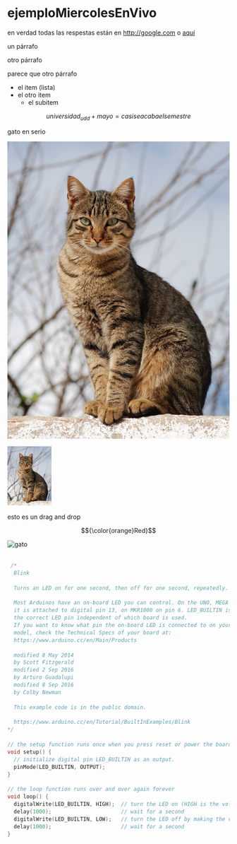 # ejemploMiercolesEnVivo

en verdad todas las respestas están en <http://google.com> o [aquí](http://google.com)

un párrafo

otro párrafo

parece que otro párrafo

* el item (lista)
* el otro item
  * el subitem

 $$universidad_{udd} + mayo = casi se acaba el semestre$$


gato en serio

![imagen de gato](./imagenes/gato.jpg)

<img src="./imagenes/gato.jpg" alt="imagen de gato" style="width:100px">

esto es un drag and drop

$${\color{orange}Red}$$

![gato](https://github.com/user-attachments/assets/c948c1cd-bd1a-4820-9c5d-98aae9918088)

``` cpp

 /*
  Blink

  Turns an LED on for one second, then off for one second, repeatedly.

  Most Arduinos have an on-board LED you can control. On the UNO, MEGA and ZERO
  it is attached to digital pin 13, on MKR1000 on pin 6. LED_BUILTIN is set to
  the correct LED pin independent of which board is used.
  If you want to know what pin the on-board LED is connected to on your Arduino
  model, check the Technical Specs of your board at:
  https://www.arduino.cc/en/Main/Products

  modified 8 May 2014
  by Scott Fitzgerald
  modified 2 Sep 2016
  by Arturo Guadalupi
  modified 8 Sep 2016
  by Colby Newman

  This example code is in the public domain.

  https://www.arduino.cc/en/Tutorial/BuiltInExamples/Blink
*/

// the setup function runs once when you press reset or power the board
void setup() {
  // initialize digital pin LED_BUILTIN as an output.
  pinMode(LED_BUILTIN, OUTPUT);
}

// the loop function runs over and over again forever
void loop() {
  digitalWrite(LED_BUILTIN, HIGH);  // turn the LED on (HIGH is the voltage level)
  delay(1000);                      // wait for a second
  digitalWrite(LED_BUILTIN, LOW);   // turn the LED off by making the voltage LOW
  delay(1000);                      // wait for a second
}

```
